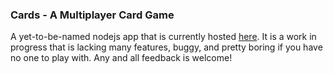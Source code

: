 ### Cards - A Multiplayer Card Game
A yet-to-be-named nodejs app that is currently hosted [here](http://cards-mmercedes.rhcloud.com).
It is a work in progress that is lacking many features, buggy, and pretty boring if you have no one to play with.
Any and all feedback is welcome!
